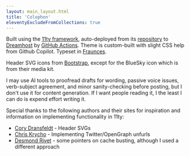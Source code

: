 ```yaml
---
layout: main_layout.html
title: 'Colophon'
eleventyExcludeFromCollections: true
---
```


Built using the [11ty framework](https://11ty.dev), auto-deployed from its [repository](https://github.com/edmistond/dedmiston_11ty) to [Dreamhost](https://dreamhost.com) by [GitHub Actions](https://docs.github.com/en/actions). Theme is custom-built with slight CSS help from Github Copilot. Typeset in [Fraunces](https://fraunces.undercase.xyz/).

Header SVG icons from [Bootstrap](https://icons.getbootstrap.com/), except for the BlueSky icon which is from their media kit.

I may use AI tools to proofread drafts for wording, passive voice issues, verb-subject agreement, and minor sanity-checking before posting, but I don't use it for content generation. If I want people reading it, I the least I can do is expend effort writing it.

Special thanks to the following authors and their sites for inspiration and information on implementing functionality in 11ty:

- [Cory Dransfeldt](https://coryd.dev/) - Header SVGs
- [Chris Krycho](https://v5.chriskrycho.com/) - Implementing Twitter/OpenGraph unfurls
- [Desmond Rivet](https://desmondrivet.com/) - some pointers on cache busting, although I used a different approach
